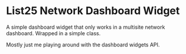 List25 Network Dashboard Widget
===================

A simple dashboard widget that only works in a multisite network dashboard. Wrapped in a simple class.

Mostly just me playing around with the dashboard widgets API.
